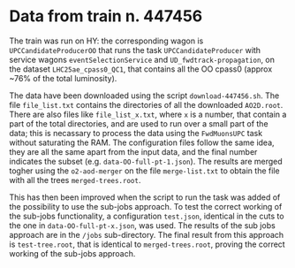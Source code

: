 # Data from train n. 447456
The train was run on HY: the corresponding wagon is `UPCCandidateProducerOO` that runs the task `UPCCandidateProducer` with service wagons `eventSelectionService` and `UD_fwdtrack-propagation`, on the dataset `LHC25ae_cpass0_QC1`, that contains all the OO cpass0 (approx ~76% of the total luminosity).

The data have been downloaded using the script `download-447456.sh`.
The file `file_list.txt` contains the directories of all the downloaded `AO2D.root`. There are also files like `file_list_x.txt`, where `x` is a number, that contain a part of the total directories, and are used to run over a small part of the data; this is necassary to process the data using the `FwdMuonsUPC` task without saturating the RAM. The configuration files follow the same idea, they are all the same apart from the input data, and the final number indicates the subset (e.g. `data-OO-full-pt-1.json`). The results are merged togher using the `o2-aod-merger` on the file `merge-list.txt` to obtain the file with all the trees `merged-trees.root`.

This has then been improved when the script to run the task was added of the possibility to use the sub-jobs approach. To test the correct working of the sub-jobs functionality, a configuration `test.json`, identical in the cuts to the one in `data-OO-full-pt-x.json`, was used. The results of the sub jobs approach are in the `/jobs` sub-directory. The final result from this approach is `test-tree.root`, that is identical to `merged-trees.root`, proving the correct working of the sub-jobs approach.